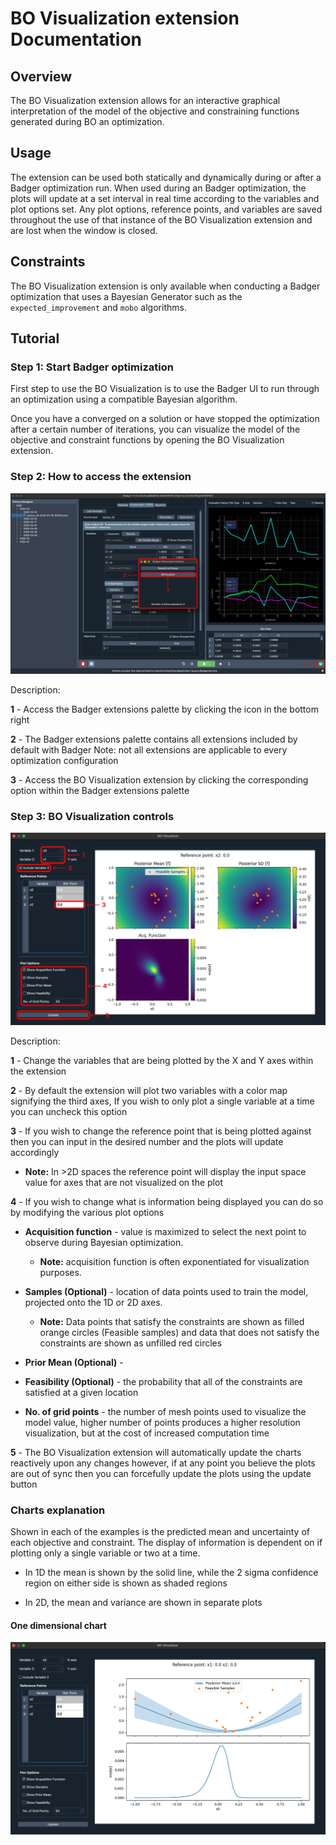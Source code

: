 # BO Visualization extension Documentation

## Overview

The BO Visualization extension allows for an interactive graphical interpretation of the model of the objective and constraining functions generated during BO an optimization.

## Usage

The extension can be used both statically and dynamically during or after a Badger optimization run. When used during an Badger optimization, the plots will update at a set interval in real time according to the variables and plot options set. Any plot options, reference points, and variables are saved throughout the use of that instance of the BO Visualization extension and are lost when the window is closed.

## Constraints

The BO Visualization extension is only available when conducting a Badger optimization that uses a Bayesian Generator such as the `expected_improvement` and `mobo` algorithms.

## Tutorial

### Step 1: Start Badger optimization

First step to use the BO Visualization is to use the Badger UI to run through an optimization using a compatible Bayesian algorithm.

Once you have a converged on a solution or have stopped the optimization after a certain number of iterations, you can visualize the model of the objective and constraint functions by opening the BO Visualization extension.

### Step 2: How to access the extension

![extension window](./images/extension-window.png)

Description:

**1** - Access the Badger extensions palette by clicking the icon in the bottom right

**2** - The Badger extensions palette contains all extensions included by default with Badger
    Note: not all extensions are applicable to every optimization configuration

**3** - Access the BO Visualization extension by clicking the corresponding option within the Badger extensions palette

### Step 3: BO Visualization controls

![bo extension window](./images/bo-window.png)

Description:

**1** - Change the variables that are being plotted by the X and Y axes within the extension

**2** - By default the extension will plot two variables with a color map signifying the third axes, If you wish to only plot a single variable at a time you can uncheck this option

**3** - If you wish to change the reference point that is being plotted against then you can input in the desired number and the plots will update accordingly

- **Note:** In >2D spaces the reference point will display the input space value for axes that are not visualized on the plot

**4** - If you wish to change what is information being displayed you can do so by modifying the various plot options

- **Acquisition function** - value is maximized to select the next point to observe during Bayesian optimization.
  - **Note:** acquisition function is often exponentiated for visualization purposes.

- **Samples (Optional)** - location of data points used to train the model, projected onto the 1D or 2D axes.
  - **Note:** Data points that satisfy the constraints are shown as filled orange circles (Feasible samples) and data that does not satisfy the constraints are shown as unfilled red circles

- **Prior Mean (Optional)** -

- **Feasibility (Optional)** - the probability that all of the constraints are satisfied at a given location

- **No. of grid points** - the number of mesh points used to visualize the model value, higher number of points produces a higher resolution visualization, but at the cost of increased computation time

**5** - The BO Visualization extension will automatically update the charts reactively upon any changes however, if at any point you believe the plots are out of sync then you can forcefully update the plots using the update button

### Charts explanation

Shown in each of the examples is the predicted mean and uncertainty of each objective and constraint. The display of information is dependent on if plotting only a single variable or two at a time.

- In 1D the mean is shown by the solid line, while the 2 sigma confidence region on either side is shown as shaded regions

- In 2D, the mean and variance are shown in separate plots

#### One dimensional chart

![one variable visualization](./images/bo-one-variable.png)
